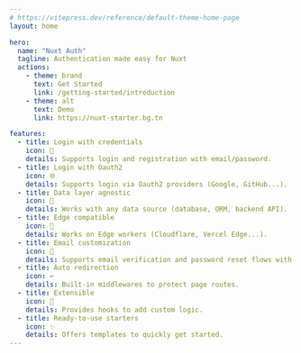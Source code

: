 ```yaml
---
# https://vitepress.dev/reference/default-theme-home-page
layout: home

hero:
  name: "Nuxt Auth"
  tagline: Authentication made easy for Nuxt
  actions:
    - theme: brand
      text: Get Started
      link: /getting-started/introduction
    - theme: alt
      text: Demo
      link: https://nuxt-starter.bg.tn

features:
  - title: Login with credentials
    icon: 🔑
    details: Supports login and registration with email/password.
  - title: Login with Oauth2
    icon: 🌐
    details: Supports login via Oauth2 providers (Google, GitHub...).
  - title: Data layer agnostic
    icon: 💾
    details: Works with any data source (database, ORM, backend API).
  - title: Edge compatible
    icon: 🚀
    details: Works on Edge workers (Cloudflare, Vercel Edge...).
  - title: Email customization
    icon: 📧
    details: Supports email verification and password reset flows with customizable email templates.
  - title: Auto redirection
    icon: ↩️
    details: Built-in middlewares to protect page routes.
  - title: Extensible
    icon: 🔌
    details: Provides hooks to add custom logic.
  - title: Ready-to-use starters
    icon: ✨
    details: Offers templates to quickly get started.
---
```

